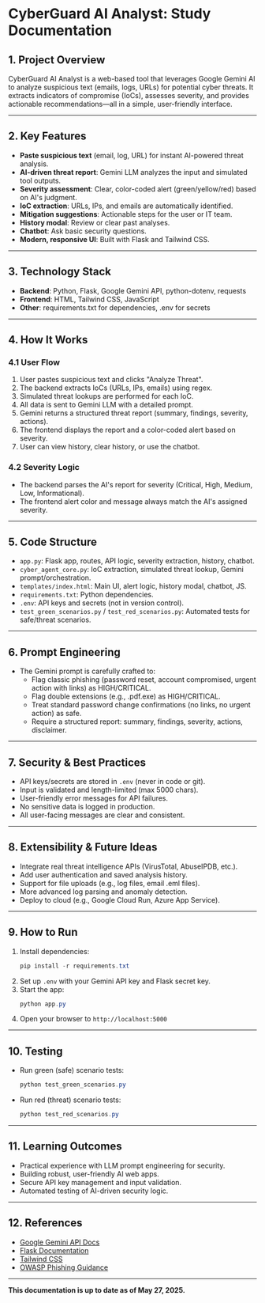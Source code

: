 # CyberGuard AI Analyst: Study Documentation

## 1. Project Overview

CyberGuard AI Analyst is a web-based tool that leverages Google Gemini AI to analyze suspicious text (emails, logs, URLs) for potential cyber threats. It extracts indicators of compromise (IoCs), assesses severity, and provides actionable recommendations—all in a simple, user-friendly interface.

---

## 2. Key Features

- **Paste suspicious text** (email, log, URL) for instant AI-powered threat analysis.
- **AI-driven threat report**: Gemini LLM analyzes the input and simulated tool outputs.
- **Severity assessment**: Clear, color-coded alert (green/yellow/red) based on AI's judgment.
- **IoC extraction**: URLs, IPs, and emails are automatically identified.
- **Mitigation suggestions**: Actionable steps for the user or IT team.
- **History modal**: Review or clear past analyses.
- **Chatbot**: Ask basic security questions.
- **Modern, responsive UI**: Built with Flask and Tailwind CSS.

---

## 3. Technology Stack

- **Backend**: Python, Flask, Google Gemini API, python-dotenv, requests
- **Frontend**: HTML, Tailwind CSS, JavaScript
- **Other**: requirements.txt for dependencies, .env for secrets

---

## 4. How It Works

### 4.1 User Flow
1. User pastes suspicious text and clicks "Analyze Threat".
2. The backend extracts IoCs (URLs, IPs, emails) using regex.
3. Simulated threat lookups are performed for each IoC.
4. All data is sent to Gemini LLM with a detailed prompt.
5. Gemini returns a structured threat report (summary, findings, severity, actions).
6. The frontend displays the report and a color-coded alert based on severity.
7. User can view history, clear history, or use the chatbot.

### 4.2 Severity Logic
- The backend parses the AI's report for severity (Critical, High, Medium, Low, Informational).
- The frontend alert color and message always match the AI's assigned severity.

---

## 5. Code Structure

- `app.py`: Flask app, routes, API logic, severity extraction, history, chatbot.
- `cyber_agent_core.py`: IoC extraction, simulated threat lookup, Gemini prompt/orchestration.
- `templates/index.html`: Main UI, alert logic, history modal, chatbot, JS.
- `requirements.txt`: Python dependencies.
- `.env`: API keys and secrets (not in version control).
- `test_green_scenarios.py` / `test_red_scenarios.py`: Automated tests for safe/threat scenarios.

---

## 6. Prompt Engineering

- The Gemini prompt is carefully crafted to:
  - Flag classic phishing (password reset, account compromised, urgent action with links) as HIGH/CRITICAL.
  - Flag double extensions (e.g., .pdf.exe) as HIGH/CRITICAL.
  - Treat standard password change confirmations (no links, no urgent action) as safe.
  - Require a structured report: summary, findings, severity, actions, disclaimer.

---

## 7. Security & Best Practices

- API keys/secrets are stored in `.env` (never in code or git).
- Input is validated and length-limited (max 5000 chars).
- User-friendly error messages for API failures.
- No sensitive data is logged in production.
- All user-facing messages are clear and consistent.

---

## 8. Extensibility & Future Ideas

- Integrate real threat intelligence APIs (VirusTotal, AbuseIPDB, etc.).
- Add user authentication and saved analysis history.
- Support for file uploads (e.g., log files, email .eml files).
- More advanced log parsing and anomaly detection.
- Deploy to cloud (e.g., Google Cloud Run, Azure App Service).

---

## 9. How to Run

1. Install dependencies:
   ```powershell
   pip install -r requirements.txt
   ```
2. Set up `.env` with your Gemini API key and Flask secret key.
3. Start the app:
   ```powershell
   python app.py
   ```
4. Open your browser to `http://localhost:5000`

---

## 10. Testing

- Run green (safe) scenario tests:
  ```powershell
  python test_green_scenarios.py
  ```
- Run red (threat) scenario tests:
  ```powershell
  python test_red_scenarios.py
  ```

---

## 11. Learning Outcomes

- Practical experience with LLM prompt engineering for security.
- Building robust, user-friendly AI web apps.
- Secure API key management and input validation.
- Automated testing of AI-driven security logic.

---

## 12. References
- [Google Gemini API Docs](https://ai.google.dev/)
- [Flask Documentation](https://flask.palletsprojects.com/)
- [Tailwind CSS](https://tailwindcss.com/)
- [OWASP Phishing Guidance](https://owasp.org/www-community/phishing)

---

**This documentation is up to date as of May 27, 2025.**
